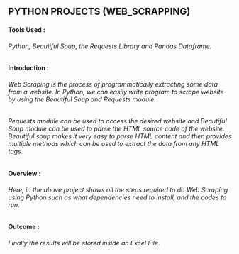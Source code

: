 ## PYTHON PROJECTS (WEB_SCRAPPING)
#### Tools Used :
  ######  Python, Beautiful Soup, the Requests Library and Pandas Dataframe.
#### Introduction : 
  ###### Web Scraping is the process of programmatically extracting some data from a website. In Python, we can easily write program to scrape website by using the Beautiful Soup and Requests module.
  ###### Requests module can be used to access the desired website and Beautiful Soup module can be used to parse the HTML source code of the website. Beautiful soup makes it very easy to parse HTML content and then provides multiple methods which can be used to extract the data from any HTML tags.
#### Overview :   
  ###### Here, in the above project shows all the steps required to do Web Scraping using Python such as what dependencies need to install, and the codes to run.
#### Outcome :
  ###### Finally the results will be stored inside an Excel File.


